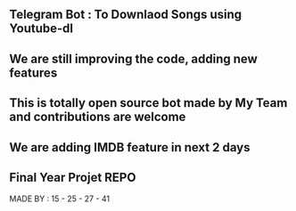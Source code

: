 ##   Telegram Bot : To Downlaod Songs using Youtube-dl 

##  We are still improving the code, adding new features

## This is totally open source bot made by My Team and contributions are welcome

## We are adding IMDB feature in next 2 days

## Final Year Projet REPO



MADE BY : 15 - 25 - 27 - 41
